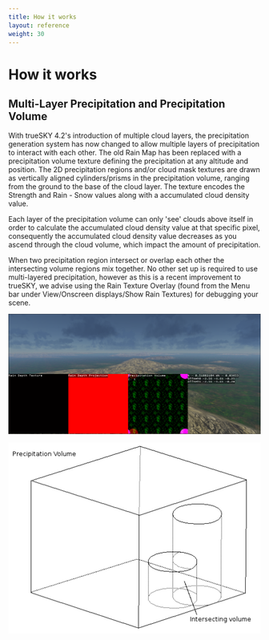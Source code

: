 ```yaml
---
title: How it works
layout: reference
weight: 30
---
```







How it works
====================

Multi-Layer Precipitation and Precipitation Volume
-----------------
With trueSKY 4.2's introduction of multiple cloud layers, the precipitation generation system has now changed to allow multiple layers of precipitation to interact with each other. The old Rain Map has been replaced with a precipitation volume texture defining the precipitation at any altitude and position. The 2D precipitation regions and/or cloud mask textures are drawn as vertically aligned cylinders/prisms in the precipitation volume, ranging from the ground to the base of the cloud layer. The texture encodes the Strength and Rain - Snow values along with a accumulated cloud density value. 

Each layer of the precipitation volume can only 'see' clouds above itself in order to calculate the accumulated cloud density value at that specific pixel, consequently the accumulated cloud density value decreases as you ascend through the cloud volume, which impact the amount of precipitation. 

When two precipitation region intersect or overlap each other the intersecting volume regions mix together. No other set up is required to use multi-layered precipitation, however as this is a recent improvement to trueSKY, we advise using the Rain Texture Overlay (found from the Menu bar under View/Onscreen displays/Show Rain Textures) for debugging your scene.

![](/images/precipitation/RainOverlay.png)


![](/images/precipitation/PrecipitationVolumeDiagram.png)

